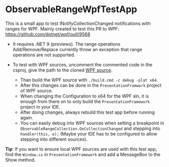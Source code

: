 # ObservableRangeWpfTestApp

This is a small app to test INotifyCollectionChanged notifications with ranges for WPF.
Mainly created to test this PR to WPF: https://github.com/dotnet/wpf/pull/9568

- It requires .NET 9 (previews).
The range operations Add/Remove/Replace currently throw an exception that range operations are not supported.

- To test with WPF sources, uncomment the commented code in the csproj, give the path to the cloned [WPF source](https://github.com/dotnet/wpf).
  - Than build the WPF source with `./build.cmd -c debug -plat x64`.
  - After this changes can be done in the `PresentationFramwork` project of WPF source.
  - When changing the Configuration to x64 for the WPF sln, it is enough from there on to only build the `PresentationFramework` project in your IDE.
  - After doing changes, always rebuild this test app before running again.
  - You can easily debug into WPF sources when setting a breakpoint in `ObservableRangeCollection.OnCollectionChanged` and stepping into  `handler(this, e);`
    (Maybe your IDE has to be configured to allow stepping into different sources).

**Tip**: If you want to ensure local WPF sources are used with this test app, find the `Window.cs` in `PresentationFramework` and add a MessageBox to the Show method.
